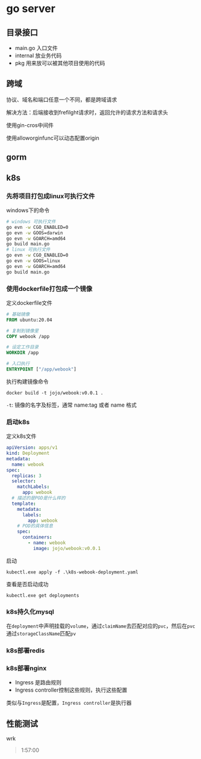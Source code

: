 # go server

## 目录接口

- main.go 入口文件
- internal 放业务代码
- pkg 用来放可以被其他项目使用的代码

## 跨域

协议、域名和端口任意一个不同，都是跨域请求

解决方法：后端接收到frefilght请求时，返回允许的请求方法和请求头

使用gin-cros中间件

使用alloworginfunc可以动态配置origin

## gorm

## k8s

### 先将项目打包成linux可执行文件

windows下的命令

```bash
# windows 可执行文件
go evn -w CGO_ENABLED=0
go evn -w GOOS=darwin
go evn -w GOARCH=amd64
go build main.go
# linux 可执行文件
go evn -w CGO_ENABLED=0
go evn -w GOOS=linux
go evn -w GOARCH=amd64
go build main.go
```

### 使用dockerfile打包成一个镜像

定义dockerfile文件

```dockerfile
# 基础镜像
FROM ubuntu:20.04

# 复制到镜像里
COPY webook /app

# 设定工作目录
WORKDIR /app

# 入口执行
ENTRYPOINT ["/app/webook"]
```

执行构建镜像命令

`docker build -t jojo/webook:v0.0.1 .`

`-t`: 镜像的名字及标签，通常 name:tag 或者 name 格式

### 启动k8s

定义k8s文件

```yaml
apiVersion: apps/v1
kind: Deployment
metadata:
  name: webook
spec:
  replicas: 3
  selector:
    matchLabels:
      app: webook
  # 描述的是POD是什么样的
  template:
    metadata:
      labels:
        app: webook
    # POD的具体信息
    spec:
      containers:
        - name: webook
          image: jojo/webook:v0.0.1
```

启动

`kubectl.exe apply -f .\k8s-webook-deployment.yaml`

查看是否启动成功

`kubectl.exe get deployments`

### k8s持久化mysql

在`deployment`中声明挂载的`volume`，通过`claimName`去匹配对应的`pvc`，然后在`pvc`通过`storageClassName`匹配`pv`

### k8s部署redis

### k8s部署nginx

- Ingress 是路由规则
- Ingress controller控制这些规则，执行这些配置

类似与`Ingress`是配置，`Ingress controller`是执行器

## 性能测试

wrk

> 1:57:00